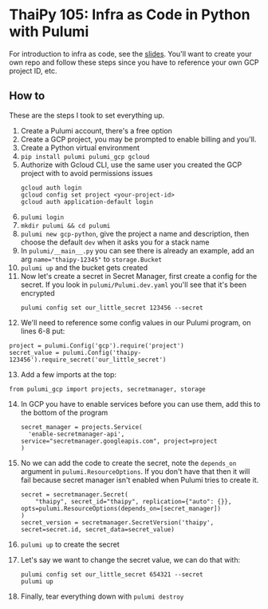 # ThaiPy 105: Infra as Code in Python with Pulumi

For introduction to infra as code, see the [slides](https://docs.google.com/presentation/d/1C0EjFw952fnU_X28p8u37oCGUNtGmh5apqHTdg-Pmis/edit?usp=sharing]).
You'll want to create your own repo and follow these steps since you have to reference your own GCP project ID, etc.

## How to

These are the steps I took to set everything up.

1. Create a Pulumi account, there's a free option
2. Create a GCP project, you may be prompted to enable billing and you'll.
3. Create a Python virtual environment
4. `pip install pulumi pulumi_gcp gcloud`
5. Authorize with Gcloud CLI, use the same user you created the GCP project with to avoid permissions issues
    ```
    gcloud auth login
    gcloud config set project <your-project-id>
    gcloud auth application-default login
    ```
6. `pulumi login`
7. `mkdir pulumi && cd pulumi`
8. `pulumi new gcp-python`, give the project a name and description, then choose the default `dev` when it asks you for
a stack name
9. In `pulumi/__main__.py` you can see there is already an example, add an arg `name="thaipy-12345"` to `storage.Bucket`
10. `pulumi up` and the bucket gets created
11. Now let's create a secret in Secret Manager, first create a config for the secret. If you look in 
`pulumi/Pulumi.dev.yaml` you'll see that it's been encrypted
    ```
    pulumi config set our_little_secret 123456 --secret
    ```
12. We'll need to reference some config values in our Pulumi program, on lines 6-8 put:
   ```
   project = pulumi.Config('gcp').require('project')
   secret_value = pulumi.Config('thaipy-123456').require_secret('our_little_secret')
   ```
13. Add a few imports at the top:
   ``` 
   from pulumi_gcp import projects, secretmanager, storage
   ```
14. In GCP you have to enable services before you can use them, add this to the bottom of the program
    ```
    secret_manager = projects.Service(
      'enable-secretmanager-api', service="secretmanager.googleapis.com", project=project
    )
    ```
    
15. No we can add the code to create the secret, note the `depends_on` argument in `pulumi.ResourceOptions`. If you
don't have that then it will fail because secret manager isn't enabled when Pulumi tries to create it.
    ``` 
    secret = secretmanager.Secret(
        "thaipy", secret_id="thaipy", replication={"auto": {}}, opts=pulumi.ResourceOptions(depends_on=[secret_manager])
    )
    secret_version = secretmanager.SecretVersion('thaipy', secret=secret.id, secret_data=secret_value)
    ```
16. `pulumi up` to create the secret
17. Let's say we want to change the secret value, we can do that with:
    ```
    pulumi config set our_little_secret 654321 --secret
    pulumi up
    ```
18. Finally, tear everything down with `pulumi destroy`